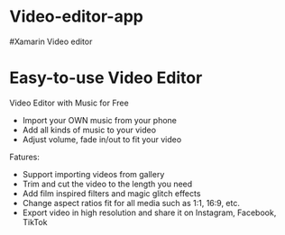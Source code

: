 # Video-editor-app

#Xamarin Video editor 

# Easy-to-use Video Editor

Video Editor with Music for Free

- Import your OWN music from your phone
- Add all kinds of music to your video
- Adjust volume, fade in/out to fit your video

Fatures:

- Support importing videos from gallery
- Trim and cut the video to the length you need
- Add film inspired filters and magic glitch effects
- Change aspect ratios fit for all media such as 1:1, 16:9, etc.
- Export video in high resolution and share it on Instagram, Facebook, TikTok
